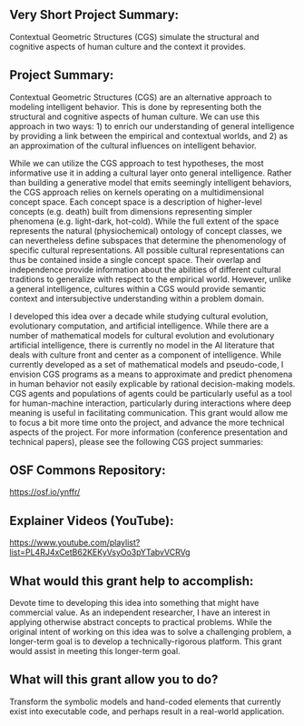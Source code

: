 ## Very Short Project Summary:  
Contextual Geometric Structures (CGS) simulate the structural and cognitive aspects of human culture and the context it provides.

## Project Summary:  
Contextual Geometric Structures (CGS) are an alternative approach to modeling intelligent behavior. This is done by representing both the structural and cognitive aspects of human culture. We can use this approach in two ways: 1) to enrich our understanding of general intelligence by providing a link between the empirical and contextual worlds, and 2) as an approximation of the cultural influences on intelligent behavior.

While we can utilize the CGS approach to test hypotheses, the most informative use it in adding a cultural layer onto general intelligence. Rather than building a generative model that emits seemingly intelligent behaviors, the CGS approach relies on kernels operating on a multidimensional concept space. Each concept space is a description of higher-level concepts (e.g. death) built from dimensions representing simpler phenomena (e.g. light-dark, hot-cold). While the full extent of the space represents the natural (physiochemical) ontology of concept classes, we can nevertheless define subspaces that determine the phenomenology of specific cultural representations. All possible cultural representations can thus be contained inside a single concept space. Their overlap and independence provide information about the abilities of different cultural traditions to generalize with respect to the empirical world. However, unlike a general intelligence, cultures within a CGS would provide semantic context and intersubjective understanding within a problem domain.

I developed this idea over a decade while studying cultural evolution, evolutionary computation, and artificial intelligence. While there are a number of mathematical models for cultural evolution and evolutionary artificial intelligence, there is currently no model in the AI literature that deals with culture front and center as a component of intelligence. While currently developed as a set of mathematical models and pseudo-code, I envision CGS programs as a means to approximate and predict phenomena in human behavior not easily explicable by rational decision-making models. CGS agents and populations of agents could be particularly useful as a tool for human-machine interaction, particularly during interactions where deep meaning is useful in facilitating communication. This grant would allow me to focus a bit more time onto the project, and advance the more technical aspects of the project. For more information (conference presentation and technical papers), please see the following CGS project summaries:

## OSF Commons Repository:     
https://osf.io/ynffr/

## Explainer Videos (YouTube):  
https://www.youtube.com/playlist?list=PL4RJ4xCetB62KEKyVsyOo3pYTabvVCRVg

## What would this grant help to accomplish:  
Devote time to developing this idea into something that might have commercial value. As an independent researcher, I have an interest in applying otherwise abstract concepts to practical problems. While the original intent of working on this idea was to solve a challenging problem, a longer-term goal is to develop a technically-rigorous platform. This grant would assist in meeting this longer-term goal.

## What will this grant allow you to do?   
Transform the symbolic models and hand-coded elements that currently exist into executable code, and perhaps result in a real-world application.
